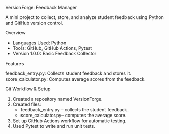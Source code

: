  VersionForge: Feedback Manager

A mini project to collect, store, and analyze student feedback using Python and GitHub version control.



 Overview

- Languages Used: Python  
- Tools: GitHub, GitHub Actions, Pytest  
- Version 1.0.0: Basic Feedback Collector


 Features

feedback_entry.py: Collects student feedback and stores it.
score_calculator.py: Computes average scores from the feedback.



 Git Workflow & Setup

1. Created a repository named VersionForge.
2. Created files:
   - feedback_entry.py – collects the student feedback.
   - score_calculator.py– computes the average score.
3. Set up GitHub Actions workflow for automatic testing.
4. Used Pytest to write and run unit tests.



 
